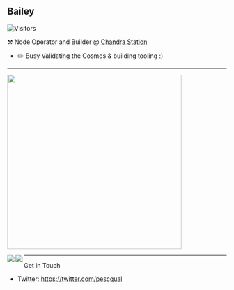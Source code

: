 ## Bailey
![Visitors](https://visitor-badge.laobi.icu/badge?page_id=pescqual)

:hammer_and_pick: Node Operator and Builder @ [Chandra Station](https://chandrastation.com)
-   :pencil2: Busy Validating the Cosmos & building tooling :)

---

<img align='center' src='https://user-images.githubusercontent.com/87731208/177434745-3c3d322d-46c5-47a7-bc6b-4d5c3f48533f.gif' width='400'>


<a href=""> <img align="left" src="https://github-readme-stats-sigma-five.vercel.app/api/top-langs/?username=pescqual&theme=synthwave_height=40&hide=css"/> </a>
<a href=""> <img align="left" src="https://github-readme-stats-sigma-five.vercel.app/api/?username=pescqual&theme=synthwave_height=40&hide=css"/> </a>

---

Get in Touch
- Twitter: https://twitter.com/pescqual
